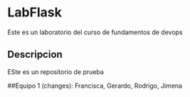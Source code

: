 # LabFlask

Este es un laboratorio del curso de fundamentos de devops

## Descripcion

ESte es un repositorio de prueba

##Equipo 1 (changes): Francisca, Gerardo, Rodrigo, Jimena
